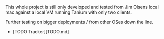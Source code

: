 This whole project is still only developed and tested from Jim Olsens local mac against a local VM running Tanium with only two clients.

Further testing on bigger deployments / from other OSes down the line.

  * [TODO Tracker][TODO.md]
